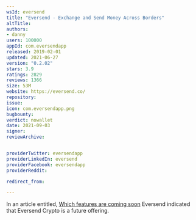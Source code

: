 ```yaml
---
wsId: eversend
title: "Eversend - Exchange and Send Money Across Borders"
altTitle: 
authors:
- danny
users: 100000
appId: com.eversendapp
released: 2019-02-01
updated: 2021-06-27
version: "0.2.02"
stars: 3.9
ratings: 2829
reviews: 1366
size: 53M
website: https://eversend.co/
repository: 
issue: 
icon: com.eversendapp.png
bugbounty: 
verdict: nowallet
date: 2021-09-03
signer: 
reviewArchive:


providerTwitter: eversendapp
providerLinkedIn: eversend
providerFacebook: eversendapp
providerReddit: 

redirect_from:

---
```



In an article entitled, [Which features are coming soon](https://help.eversend.co/en/articles/4349362-which-features-are-coming-soon) 
Eversend indicated that Eversend Crypto is a future offering.

